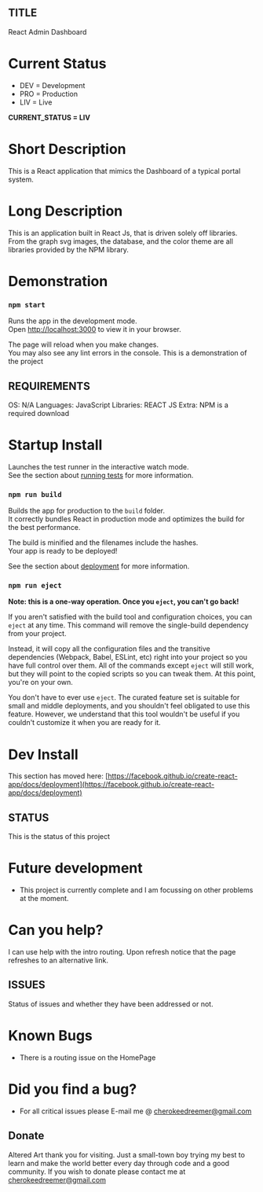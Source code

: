 ## TITLE
React Admin Dashboard

# Current Status
* DEV = Development
* PRO = Production
* LIV = Live

**CURRENT_STATUS = LIV**

# Short Description
This is a React application that mimics the Dashboard of a typical portal system.

# Long Description
This is an application built in React Js, that is driven solely off libraries.
From the graph svg images, the database, and the color theme are all libraries provided by the NPM library.

# Demonstration
### `npm start`

Runs the app in the development mode.\
Open [http://localhost:3000](http://localhost:3000) to view it in your browser.

The page will reload when you make changes.\
You may also see any lint errors in the console.
This is a demonstration of the project

## REQUIREMENTS
OS: N/A
Languages: JavaScript 
Libraries: REACT JS
Extra: NPM is a required download

# Startup Install
Launches the test runner in the interactive watch mode.\
See the section about [running tests](https://facebook.github.io/create-react-app/docs/running-tests) for more information.

### `npm run build`

Builds the app for production to the `build` folder.\
It correctly bundles React in production mode and optimizes the build for the best performance.

The build is minified and the filenames include the hashes.\
Your app is ready to be deployed!

See the section about [deployment](https://facebook.github.io/create-react-app/docs/deployment) for more information.

### `npm run eject`

**Note: this is a one-way operation. Once you `eject`, you can't go back!**

If you aren't satisfied with the build tool and configuration choices, you can `eject` at any time. This command will remove the single-build dependency from your project.

Instead, it will copy all the configuration files and the transitive dependencies (Webpack, Babel, ESLint, etc) right into your project so you have full control over them. All of the commands except `eject` will still work, but they will point to the copied scripts so you can tweak them. At this point, you're on your own.

You don't have to ever use `eject`. The curated feature set is suitable for small and middle deployments, and you shouldn't feel obligated to use this feature. However, we understand that this tool wouldn't be useful if you couldn't customize it when you are ready for it.

# Dev Install 
This section has moved here: [https://facebook.github.io/create-react-app/docs/deployment](https://facebook.github.io/create-react-app/docs/deployment)

## STATUS
This is the status of this project

# Future development
* This project is currently complete and I am focussing on other problems at the moment.

# Can you help?
I can use help with the intro routing.
Upon refresh notice that the page refreshes to an alternative link.

## ISSUES
Status of issues and whether they have been addressed or not.

# Known Bugs
* There is a routing issue on the HomePage

# Did you find a bug?
* For all critical issues please E-mail me @ cherokeedreemer@gmail.com

## Donate
Altered Art thank you for visiting. 
Just a small-town boy trying my best to learn and make the world better every day through code and a good community.
If you wish to donate please contact me at cherokeedreemer@gmail.com



